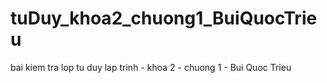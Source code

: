 # tuDuy_khoa2_chuong1_BuiQuocTrieu
bai kiem tra lop tu duy lap trinh - khoa 2 - chuong 1 - Bui Quoc Trieu
